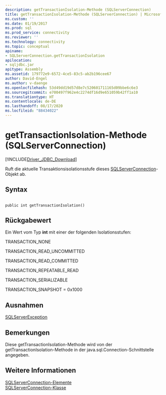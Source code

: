 ```yaml
---
description: getTransactionIsolation-Methode (SQLServerConnection)
title: getTransactionIsolation-Methode (SQLServerConnection) | Microsoft-Dokumentation
ms.custom: ''
ms.date: 01/19/2017
ms.prod: sql
ms.prod_service: connectivity
ms.reviewer: ''
ms.technology: connectivity
ms.topic: conceptual
apiname:
- SQLServerConnection.getTransactionIsolation
apilocation:
- sqljdbc.jar
apitype: Assembly
ms.assetid: 179772e9-6572-4ce5-83c5-ab2b196cee67
author: David-Engel
ms.author: v-daenge
ms.openlocfilehash: 53d49dd19d57d8e7c520601711165d09bbe6c6e3
ms.sourcegitcommit: e700497f962e4c2274df16d9e651059b42ff1a10
ms.translationtype: HT
ms.contentlocale: de-DE
ms.lasthandoff: 08/17/2020
ms.locfileid: "88434022"
---
```

# <a name="gettransactionisolation-method-sqlserverconnection"></a>getTransactionIsolation-Methode (SQLServerConnection)
[!INCLUDE[Driver_JDBC_Download](../../../includes/driver_jdbc_download.md)]

  Ruft die aktuelle Transaktionsisolationsstufe dieses [SQLServerConnection](../../../connect/jdbc/reference/sqlserverconnection-class.md)-Objekt ab.  
  
## <a name="syntax"></a>Syntax  
  
```  
  
public int getTransactionIsolation()  
```  
  
## <a name="return-value"></a>Rückgabewert  
 Ein Wert vom Typ **int** mit einer der folgenden Isolationsstufen:  
  
 TRANSACTION_NONE  
  
 TRANSACTION_READ_UNCOMMITTED  
  
 TRANSACTION_READ_COMMITTED  
  
 TRANSACTION_REPEATABLE_READ  
  
 TRANSACTION_SERIALIZABLE  
  
 TRANSACTION_SNAPSHOT = 0x1000  
  
## <a name="exceptions"></a>Ausnahmen  
 [SQLServerException](../../../connect/jdbc/reference/sqlserverexception-class.md)  
  
## <a name="remarks"></a>Bemerkungen  
 Diese getTransactionIsolation-Methode wird von der getTransactionIsolation-Methode in der java.sql.Connection-Schnittstelle angegeben.  
  
## <a name="see-also"></a>Weitere Informationen  
 [SQLServerConnection-Elemente](../../../connect/jdbc/reference/sqlserverconnection-members.md)   
 [SQLServerConnection-Klasse](../../../connect/jdbc/reference/sqlserverconnection-class.md)  
  
  
